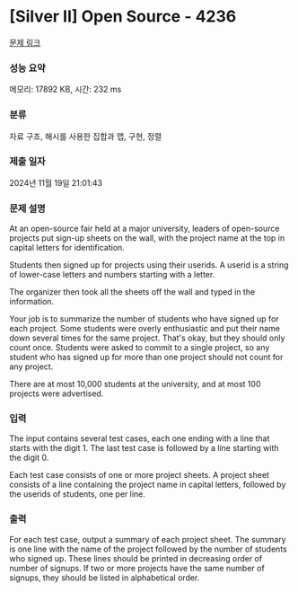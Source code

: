 # [Silver II] Open Source - 4236 

[문제 링크](https://www.acmicpc.net/problem/4236) 

### 성능 요약

메모리: 17892 KB, 시간: 232 ms

### 분류

자료 구조, 해시를 사용한 집합과 맵, 구현, 정렬

### 제출 일자

2024년 11월 19일 21:01:43

### 문제 설명

<p>At an open-source fair held at a major university, leaders of open-source projects put sign-up sheets on the wall, with the project name at the top in capital letters for identification.</p>

<p>Students then signed up for projects using their userids. A userid is a string of lower-case letters and numbers starting with a letter.</p>

<p>The organizer then took all the sheets off the wall and typed in the information.</p>

<p>Your job is to summarize the number of students who have signed up for each project. Some students were overly enthusiastic and put their name down several times for the same project. That's okay, but they should only count once. Students were asked to commit to a single project, so any student who has signed up for more than one project should not count for any project.</p>

<p>There are at most 10,000 students at the university, and at most 100 projects were advertised.</p>

### 입력 

 <p>The input contains several test cases, each one ending with a line that starts with the digit 1. The last test case is followed by a line starting with the digit 0.</p>

<p>Each test case consists of one or more project sheets. A project sheet consists of a line containing the project name in capital letters, followed by the userids of students, one per line.</p>

### 출력 

 <p>For each test case, output a summary of each project sheet. The summary is one line with the name of the project followed by the number of students who signed up. These lines should be printed in decreasing order of number of signups. If two or more projects have the same number of signups, they should be listed in alphabetical order.</p>

